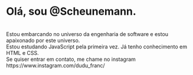 <h1>Olá, sou @Scheunemann.</h1> <br>
Estou embarcando no universo da engenharia de software e estou apaixonado por este universo. <br>
Estou estudando JavaScript pela primeira vez. Já tenho conhecimento em HTML e CSS. <br>
Se quiser entrar em contato, me chame no instagram https://www.instagram.com/dudu_franc/ <br>
